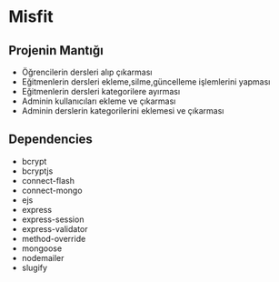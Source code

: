 # Misfit 

## Projenin Mantığı
- Öğrencilerin dersleri alıp çıkarması
- Eğitmenlerin dersleri ekleme,silme,güncelleme işlemlerini yapması
- Eğitmenlerin dersleri kategorilere ayırması
- Adminin kullanıcıları ekleme ve çıkarması 
- Adminin derslerin kategorilerini eklemesi ve çıkarması

## Dependencies
- bcrypt
- bcryptjs
- connect-flash
- connect-mongo
- ejs
- express
- express-session
- express-validator
- method-override
- mongoose
- nodemailer
- slugify
